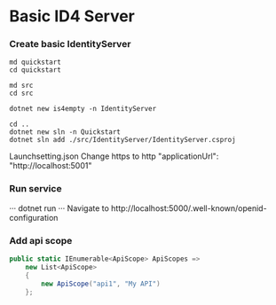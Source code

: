 # Basic ID4 Server

### Create basic IdentityServer 
```
md quickstart
cd quickstart

md src
cd src

dotnet new is4empty -n IdentityServer
```

```
cd ..
dotnet new sln -n Quickstart
dotnet sln add ./src/IdentityServer/IdentityServer.csproj
```

Launchsetting.json
Change https to http
"applicationUrl": "http://localhost:5001"

### Run service
···
dotnet run
···
Navigate to http://localhost:5000/.well-known/openid-configuration


### Add api scope

```cs 
public static IEnumerable<ApiScope> ApiScopes =>
    new List<ApiScope>
    {
        new ApiScope("api1", "My API")
    };
```